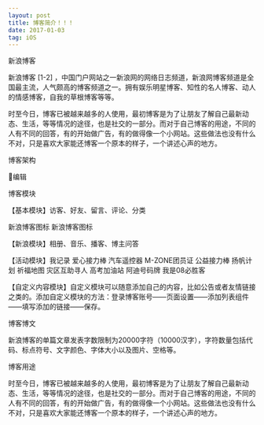 ```yaml
---
layout: post
title: 博客简介！！！
date: 2017-01-03 
tag: iOS
---
```

新浪博客 

新浪博客 [1-2]  ，中国门户网站之一新浪网的网络日志频道，新浪网博客频道是全国最主流，人气颇高的博客频道之一。拥有娱乐明星博客、知性的名人博客、动人的情感博客，自我的草根博客等等。

时至今日，博客已被越来越多的人使用，最初博客是为了让朋友了解自己最新动态、生活，等等情况的途径，也是社交的一部分。而对于自己博客的用途，不同的人有不同的回答，有的开始做广告，有的做得像一个小网站。这些做法也没有什么不对，只是喜欢大家能还博客一个原本的样子，一个讲述心声的地方。


博客架构

编辑

    


博客模块

【基本模块】访客、好友、留言、评论、分类

新浪博客图标
新浪博客图标 

【新浪模块】相册、音乐、播客、博主问答

【活动模块】我记录 爱心接力棒 汽车遥控器 M-ZONE团员证 公益接力棒 扬帆计划 祈福地图 灾区互助寻人 高考加油站 阿迪号码牌 我是08必胜客

【自定义内容模块】自定义模块可以随意添加自己的内容，比如公告或者友情链接之类的。添加自定义模块的方法：登录博客账号——页面设置——添加列表组件——填写添加的链接——保存。

    


博客博文

新浪博客的单篇文章发表字数限制为20000字符（10000汉字），字符数量包括代码、标点符号、文字颜色、字体大小以及图片、空格等。

    


博客用途

时至今日，博客已被越来越多的人使用，最初博客是为了让朋友了解自己最新动态、生活，等等情况的途径，也是社交的一部分。而对于自己博客的用途，不同的人有不同的回答，有的开始做广告，有的做得像一个小网站。这些做法也没有什么不对，只是喜欢大家能还博客一个原本的样子，一个讲述心声的地方。


